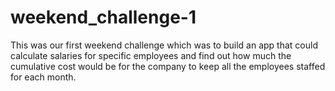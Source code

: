 # weekend_challenge-1

This was our first weekend challenge which was to build an app that could calculate salaries for specific employees and find out how much the cumulative cost would be for the company to keep all the employees staffed for each month.
